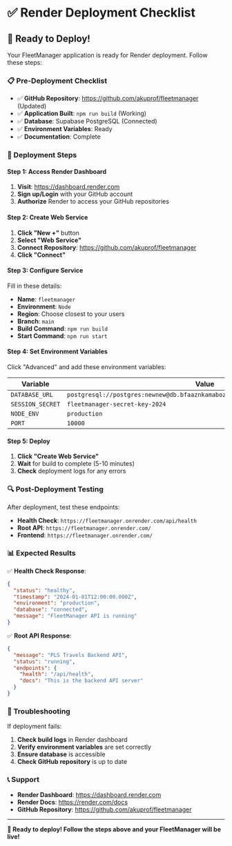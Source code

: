 # ✅ Render Deployment Checklist

## 🎯 Ready to Deploy!

Your FleetManager application is ready for Render deployment. Follow these steps:

### 📋 Pre-Deployment Checklist
- ✅ **GitHub Repository**: https://github.com/akuprof/fleetmanager (Updated)
- ✅ **Application Built**: `npm run build` (Working)
- ✅ **Database**: Supabase PostgreSQL (Connected)
- ✅ **Environment Variables**: Ready
- ✅ **Documentation**: Complete

### 🚀 Deployment Steps

#### Step 1: Access Render Dashboard
1. **Visit**: https://dashboard.render.com
2. **Sign up/Login** with your GitHub account
3. **Authorize** Render to access your GitHub repositories

#### Step 2: Create Web Service
1. **Click "New +"** button
2. **Select "Web Service"**
3. **Connect Repository**: https://github.com/akuprof/fleetmanager
4. **Click "Connect"**

#### Step 3: Configure Service
Fill in these details:
- **Name**: `fleetmanager`
- **Environment**: `Node`
- **Region**: Choose closest to your users
- **Branch**: `main`
- **Build Command**: `npm run build`
- **Start Command**: `npm run start`

#### Step 4: Set Environment Variables
Click "Advanced" and add these environment variables:

| Variable | Value |
|----------|-------|
| `DATABASE_URL` | `postgresql://postgres:newnew@db.bfaaznkamabozpiyjych.supabase.co:5432/postgres` |
| `SESSION_SECRET` | `fleetmanager-secret-key-2024` |
| `NODE_ENV` | `production` |
| `PORT` | `10000` |

#### Step 5: Deploy
1. **Click "Create Web Service"**
2. **Wait** for build to complete (5-10 minutes)
3. **Check** deployment logs for any errors

### 🔍 Post-Deployment Testing

After deployment, test these endpoints:
- **Health Check**: `https://fleetmanager.onrender.com/api/health`
- **Root API**: `https://fleetmanager.onrender.com/`
- **Frontend**: `https://fleetmanager.onrender.com/`

### 📊 Expected Results

✅ **Health Check Response**:
```json
{
  "status": "healthy",
  "timestamp": "2024-01-01T12:00:00.000Z",
  "environment": "production",
  "database": "connected",
  "message": "FleetManager API is running"
}
```

✅ **Root API Response**:
```json
{
  "message": "PLS Travels Backend API",
  "status": "running",
  "endpoints": {
    "health": "/api/health",
    "docs": "This is the backend API server"
  }
}
```

### 🚨 Troubleshooting

If deployment fails:
1. **Check build logs** in Render dashboard
2. **Verify environment variables** are set correctly
3. **Ensure database** is accessible
4. **Check GitHub repository** is up to date

### 📞 Support

- **Render Dashboard**: https://dashboard.render.com
- **Render Docs**: https://render.com/docs
- **GitHub Repository**: https://github.com/akuprof/fleetmanager

---

**🎉 Ready to deploy! Follow the steps above and your FleetManager will be live!**
